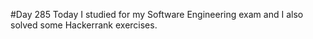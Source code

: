 #Day 285
Today I studied for my Software Engineering exam and I also solved some Hackerrank exercises.
